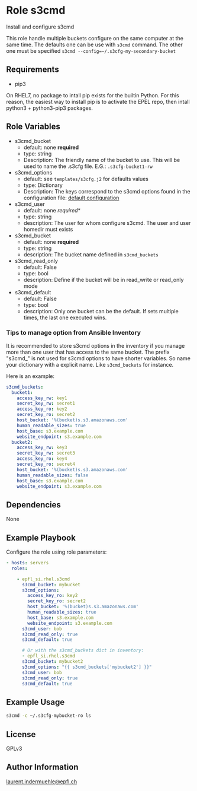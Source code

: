 Role s3cmd
=========

Install and configure s3cmd

This role handle multiple buckets configure on the same computer at the same time. The defaults one can be use with `s3cmd` command. The other one must be specified `s3cmd --config=~/.s3cfg-my-secondary-bucket`

Requirements
------------

* pip3

On RHEL7, no package to intall pip exists for the builtin Python. For this reason, the easiest way to install pip is to activate the EPEL repo, then intall python3 + python3-pip3 packages.

Role Variables
--------------


* s3cmd_bucket
  * default: none **required**
  * type: string
  * Description: The friendly name of the bucket to use. This will be used to name the .s3cfg file. E.G.: `.s3cfg-bucket1-rw`
* s3cmd_options
  * default: see `templates/s3cfg.j2` for defaults values
  * type: Dictionary
  * Description: The keys correspond to the s3cmd options found in the configuration file: [default configuration](https://s3tools.org/kb/item14.htm)
* s3cmd_user
  * default: none *required**
  * type: string
  * description: The user for whom configure s3cmd. The user and user homedir must exists
* s3cmd_bucket
  * default: none **required**
  * type: string
  * description: The bucket name defined in `s3cmd_buckets`
* s3cmd_read_only
  * default: False
  * type: bool
  * description: Define if the bucket will be in read_write or read_only mode
* s3cmd_default
  * default: False
  * type: bool
  * description: Only one bucket can be the default. If sets multiple times, the last one executed wins.



### Tips to manage option from Ansible Inventory

It is recommended to store s3cmd options in the inventory if you manage more than one user that has access to the same bucket. The prefix "s3cmd_" is not used for s3cmd options to have shorter variables. So name your dictionary with a explicit name. Like `s3cmd_buckets` for instance.

Here is an example:

```yaml
s3cmd_buckets:
  bucket1:
    access_key_rw: key1
    secret_key_rw: secret1
    access_key_ro: key2
    secret_key_ro: secret2
    host_bucket: '%(bucket)s.s3.amazonaws.com'
    human_readable_sizes: true
    host_base: s3.example.com
    website_endpoint: s3.example.com
  bucket2:
    access_key_rw: key3
    secret_key_rw: secret3
    access_key_ro: key4
    secret_key_ro: secret4
    host_bucket: '%(bucket)s.s3.amazonaws.com'
    human_readable_sizes: false
    host_base: s3.example.com
    website_endpoint: s3.example.com
```

Dependencies
------------

None

Example Playbook
----------------

Configure the role using role parameters:

```yaml
- hosts: servers
  roles:

    - epfl_si.rhel.s3cmd
      s3cmd_bucket: mybucket
      s3cmd_options:
        access_key_ro: key2
        secret_key_ro: secret2
        host_bucket: '%(bucket)s.s3.amazonaws.com'
        human_readable_sizes: true
        host_base: s3.example.com
        website_endpoint: s3.example.com
      s3cmd_user: bob
      s3cmd_read_only: true
      s3cmd_default: true

      # Or with the s3cmd_buckets dict in inventory:
      - epfl_si.rhel.s3cmd
      s3cmd_bucket: mybucket2
      s3cmd_options: "{{ s3cmd_buckets['mybucket2'] }}"
      s3cmd_user: bob
      s3cmd_read_only: true
      s3cmd_default: true
```

Example Usage
-------------

```bash
s3cmd -c ~/.s3cfg-mybucket-ro ls
```


License
-------

GPLv3

Author Information
------------------

laurent.indermuehle@epfl.ch
